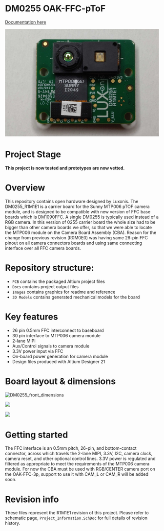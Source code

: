 # DM0255 OAK-FFC-pToF

[Documentation here](https://docs.luxonis.com/projects/hardware/en/latest/pages/DM0255.html)

![DM0255](Images/DM0255_front.png)

# Project Stage

**This project is now tested and prototypes are now vetted.**

# Overview
This repository contains open hardware designed by Luxonis. The DM0255_R1M1E1 is a carrier board for the Sunny MTP006 pTOF camera module, and is designed to be compatible with new version of FFC base boards which is [DM1090FFC](https://github.com/luxonis/depthai-hardware/tree/master/DM1090FFC_DepthAI_USB3). A single DM0255 is typically used instead of a RGB camera.
In this version of 0255 carrier board the whole size had to be bigger than other camera boards we offer, so that we were able to locate the MTP006 module on the Camera Board Assembly (CBA). Reason for the change from previous revision (R0M0E0) was having same 26-pin FFC pinout on all camera connectors boards and using same connecting interface over all FFC camera boards.

# Repository structure:
* `PCB` contains the packaged Altium project files
* `Docs` contains project output files
* `Images` contains graphics for readme and reference
* `3D Models` contains generated mechanical models for the board

# Key features
* 26 pin 0.5mm FFC interconnect to baseboard
* 30 pin interface to MTP006 camera module
* 2-lane MIPI
* Aux/Control signals to camera module
* 3.3V power input via FFC
* On-board power generation for camera module
* Design files produced with Altium Designer 21

# Board layout & dimensions


![DM0255_front_dimensions](https://docs.luxonis.com/projects/hardware/en/latest/_images/DM0255_front_dimensions.png)

![](https://docs.luxonis.com/projects/hardware/en/latest/_images/DM0255_R1M1E1-BOT.png)

![](https://docs.luxonis.com/projects/hardware/en/latest/_images/DM0255_R1M1E1-TOP.png)

# Getting started
The FFC interface is an 0.5mm pitch, 26-pin, and bottom-contact connector, across which travels the 2-lane MIPI, 3.3V, I2C, camera clock, camera reset, and other optional control lines. 3.3V power is regulated and filtered as appropriate to meet the requirements of the MTP006 camera module.
For now the CBA must be used with RGB/CENTER camera port on the OAK-FFC-3p, support to use it with CAM_L or CAM_R will be added soon.

# Revision info
These files represent the R1M1E1 revision of this project. Please refer to schematic page, `Project_Information.SchDoc` for full details of revision history.
